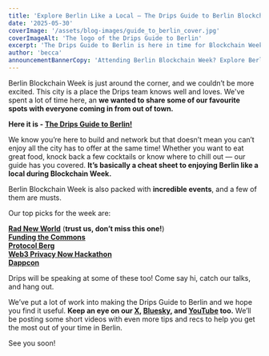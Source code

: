 ```yaml
---
title: 'Explore Berlin Like a Local — The Drips Guide to Berlin Blockchain Week'
date: '2025-05-30'
coverImage: '/assets/blog-images/guide_to_berlin_cover.jpg'
coverImageAlt: 'The logo of the Drips Guide to Berlin'
excerpt: 'The Drips Guide to Berlin is here in time for Blockchain Week.'
author: 'becca'
announcementBannerCopy: 'Attending Berlin Blockchain Week? Explore Berlin like a local with The Drips Guide to Berlin'
---
```


Berlin Blockchain Week is just around the corner, and we couldn’t be more excited. This city is a place the Drips team knows well and loves. We've spent a lot of time here, an **we wanted to share some of our favourite spots with everyone coming in from out of town.**

**Here it is \- [The Drips Guide to Berlin\!](https://berlin.drips.network/)**

We know you’re here to build and network but that doesn’t mean you can’t enjoy all the city has to offer at the same time\! Whether you want to eat great food, knock back a few cocktails or know where to chill out — our guide has you covered. **It’s basically a cheat sheet to enjoying Berlin like a local during Blockchain Week.**

Berlin Blockchain Week is also packed with **incredible events**, and a few of them are musts.

Our top picks for the week are:

[**Rad New World**](https://lu.ma/7kts2ajf) (**trust us, don’t miss this one!**)  
[**Funding the Commons**](https://lu.ma/ftc-berlin-2025)  
[**Protocol Berg**](https://protocol.berlin/)  
[**Web3 Privacy Now Hackathon**](https://hackathon.web3privacy.info/)  
[**Dappcon**](https://dappcon.io/)

Drips will be speaking at some of these too! Come say hi, catch our talks, and hang out.

We’ve put a lot of work into making the Drips Guide to Berlin and we hope you find it useful. **Keep an eye on our [X](https://x.com/dripsnetwork), [Bluesky](https://bsky.app/profile/drips.network), and [YouTube](https://www.youtube.com/@Dripsnetwork) too.** We’ll be posting some short videos with even more tips and recs to help you get the most out of your time in Berlin.

See you soon!
